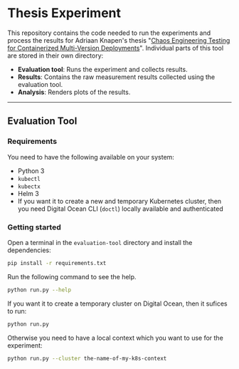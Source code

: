# Thesis Experiment
This repository contains the code needed to run the experiments and process the results for Adriaan Knapen's thesis "[Chaos Engineering Testing for Containerized Multi-Version Deployments](https://www.overleaf.com/read/yxzbstvysmsf)". Individual parts of this tool are stored in their own directory:

* **Evaluation tool**: Runs the experiment and collects results.
* **Results**: Contains the raw measurement results collected using the evaluation tool.
* **Analysis**: Renders plots of the results.

---

## Evaluation Tool

### Requirements

You need to have the following available on your system:
* Python 3
* `kubectl`
* `kubectx`
* Helm 3
* If you want it to create a new and temporary Kubernetes cluster, then you need Digital Ocean CLI (`doctl`) locally available and authenticated

### Getting started

Open a terminal in the `evaluation-tool` directory and install the dependencies:

```bash
pip install -r requirements.txt
```

Run the following command to see the help.

```bash
python run.py --help
```

If you want it to create a temporary cluster on Digital Ocean, then it sufices to run:
```bash
python run.py
```

Otherwise you need to have a local context which you want to use for the experiment:
```bash
python run.py --cluster the-name-of-my-k8s-context
```

